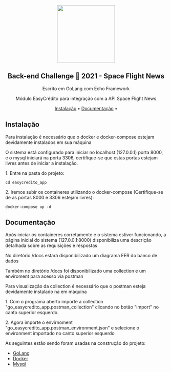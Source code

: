 
<p align="center"><a href="https://easycredito.com.br" target="_blank"><img src="https://cdn2.easycredito.com.br/assets/main/logo-easycredito-6047341476fccf58a054d87a48cf1b8ab0f88b36b9af01dc0f54583ec18c93a7.png" width="180"></a></p>

<h2 align="center">Back-end Challenge 🏅 2021 - Space Flight News</h2>
<p align="center">Escrito em GoLang com  Echo Framework </p>
<p align="center">Módulo EasyCrédito para integração com a API Space Flight News</p>

<p align="center">
<a href="#install">Instalação</a> •
<a href="#docs">Documentação</a> • 

## Instalação
<div id="install">
<p>Para instalação é necessário que o docker e docker-compose estejam devidamente instalados em sua máquina</p>
<p>O sistema está configurado para iniciar no localhost (127.0.0.1) porta 8000, e o mysql iniciará na porta 3306, certifique-se que estas portas estejam livres antes de iniciar a instalação.</p>
<p>1. Entre na pasta do projeto: </p>

```
cd easycredito_app
```
<p>2. Iremos subir os containeres utilizando o docker-compose (Certifique-se de as portas 8000 e 3306 estejam livres): </p>   

```
docker-compose up -d
```

</div>

## Documentação
<div id="docs">
<p>Após iniciar os containeres corretamente e o sistema estiver funcionando, a página inicial do sistema (127.0.0.1:8000) disponibiliza uma descrição detalhada sobre as requisições e respostas</p>
<p>No diretório  /docs estará disponibilizado um diagrama EER do banco de dados</p>
<p>Também no diretório /docs foi disponibilizado uma collection e um enviroment para acesso via postman</p>
<p>Para visualização da collection é necessário que o postman esteja devidamente instalado na em máquina</p>
<p>1. Com o programa aberto importe a collection "go_easycredito_app.postman_collection" clicando no botão "import" no canto superior esquerdo.</p>
<p>2. Agora importe o envirnoment "go_easycredito_app.postman_environment.json" e selecione o environment importado no canto superior esquerdo</p>
</div>


As seguintes estão sendo foram usadas na construção do projeto:

- [GoLang](https://go.dev/)
- [Docker](https://www.docker.com/)
- [Mysql](https://www.mysql.com/)
